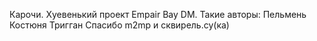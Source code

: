 Карочи.
Хуевенький проект Empair Bay DM.
Такие авторы:
Пельмень
Костюня
Тригган
Спасибо m2mp и сквирель.су(ка)